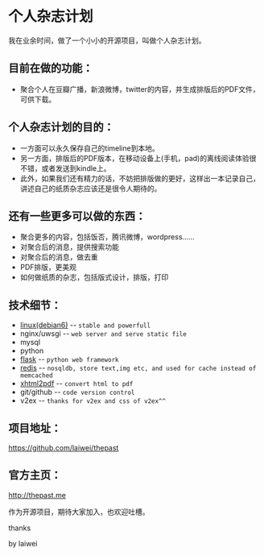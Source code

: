 个人杂志计划
=============

我在业余时间，做了一个小小的开源项目，叫做个人杂志计划。

目前在做的功能：
-------

* 聚合个人在豆瓣广播，新浪微博，twitter的内容，并生成排版后的PDF文件，可供下载。

个人杂志计划的目的：
-------

* 一方面可以永久保存自己的timeline到本地。
* 另一方面，排版后的PDF版本，在移动设备上(手机，pad)的离线阅读体验很不错，或者发送到kindle上。
* 此外，如果我们还有精力的话，不妨把排版做的更好，这样出一本记录自己，讲述自己的纸质杂志应该还是很令人期待的。

还有一些更多可以做的东西：
-------

* 聚合更多的内容，包括饭否，腾讯微博，wordpress……
* 对聚合后的消息，提供搜索功能
* 对聚合后的消息，做去重
* PDF排版，更美观
* 如何做纸质的杂志，包括版式设计，排版，打印

技术细节：
-------

* [linux(debian6)](http://debian.org) -- `stable and powerfull`
* nginx/uwsgi -- `web server and serve static file`
* mysql
* python
* [flask](http://flask.pocoo.org) -- `python web framework`
* [redis](http://redis.io) -- `nosqldb, store text,img etc, and used for cache instead of memcached`
* [xhtml2pdf](https://github.com/chrisglass/xhtml2pdf) -- `convert html to pdf`
* git/github -- `code version control`
* v2ex -- `thanks for v2ex and css of v2ex^^`

项目地址：
-------

https://github.com/laiwei/thepast

官方主页： 
-------

http://thepast.me


作为开源项目，期待大家加入，也欢迎吐槽。

thanks

by laiwei
